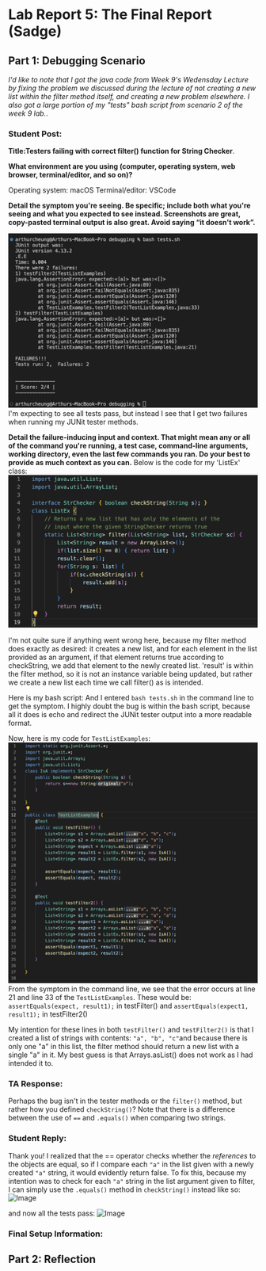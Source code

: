 # Lab Report 5: The Final Report (Sadge)
## Part 1: Debugging Scenario
*I'd like to note that I got the java code from Week 9's Wedensday Lecture by fixing the problem we discussed during the lecture of not creating a new list within the filter method itself, and creating a new problem elsewhere. I also got a large portion of my "tests" bash script from scenario 2 of the week 9 lab.*. 

### Student Post:
**Title:Testers failing with correct filter() function for String Checker**. 

**What environment are you using (computer, operating system, web browser, terminal/editor, and so on)?**

Operating system: macOS
Terminal/editor: VSCode


**Detail the symptom you're seeing. Be specific; include both what you're seeing and what you expected to see instead. Screenshots are great, copy-pasted terminal output is also great. Avoid saying “it doesn't work”.**

![Image](symptom.png)
I'm expecting to see all tests pass, but instead I see that I get two failures when running my JUNit tester methods.


**Detail the failure-inducing input and context. That might mean any or all of the command you're running, a test case, command-line arguments, working directory, even the last few commands you ran. Do your best to provide as much context as you can.**
Below is the code for my 'ListEx' class: 
![Image](ListEx.png)

I'm not quite sure if anything went wrong here, because my filter method does exactly as desired: it creates a new list, and for each element in the list provided as an argument, if that element returns true according to checkString, we add that element to the newly created list. 'result' is within the filter method, so it is not an instance variable being updated, but rather we create a new list each time we call filter() as is intended.

Here is my bash script:
And I entered `bash tests.sh` in the command line to get the symptom.
I highly doubt the bug is within the bash script, because all it does is echo and redirect the JUNit tester output into a more readable format.

Now, here is my code for `TestListExamples`:
![Image](TestListExamples.png)
From the symptom in the command line, we see that the error occurs at line 21 and line 33 of the `TestListExamples`. These would be:
```assertEquals(expect, result1);``` in testFilter()
and 
```assertEquals(expect1, result1);``` in testFilter2()

My intention for these lines in both `testFilter()` and `testFilter2()` is that I created a list of strings with contents: `"a", "b", "c"`and because there is only one "a" in this list, the filter method should return a new list with a single "a" in it. My best guess is that Arrays.asList() does not work as I had intended it to.

### TA Response:
Perhaps the bug isn't in the tester methods or the `filter()` method, but rather how you defined `checkString()`? Note that there is a difference between the use of `==` and `.equals()` when comparing two strings.

### Student Reply:
Thank you! I realized that the == operator checks whether the *references* to the objects are equal, so if I compare each `"a"` in the list given with a newly created `"a"` string, it would evidently return false. To fix this, because my intention was to check for each  `"a"` string in the list argument given to filter, I can simply use the `.equals()` method in `checkString()` instead like so:
![Image](Fixed.png)

and now all the tests pass:
![Image](FixedOutput.png)

### Final Setup Information:


## Part 2: Reflection
